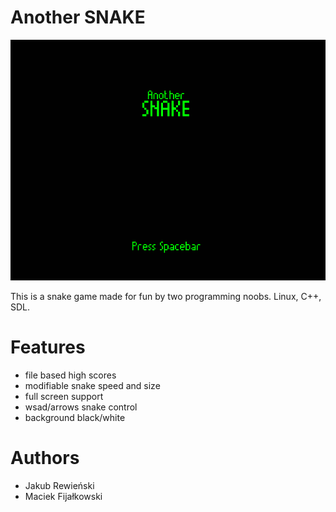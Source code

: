 Another SNAKE
=============

![alt tag](https://github.com/macfij/another-snake/blob/master/images/snake_in.png)

This is a snake game made for fun by two programming noobs.
Linux, C++, SDL.

Features
========
- file based high scores
- modifiable snake speed and size
- full screen support
- wsad/arrows snake control
- background black/white

Authors
=======
- Jakub Rewieński
- Maciek Fijałkowski

